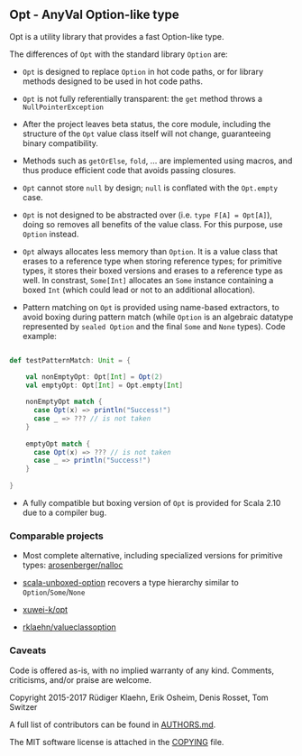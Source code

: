 ## Opt - AnyVal Option-like type

Opt is a utility library that provides a fast Option-like type.

The differences of `Opt` with the standard library `Option` are:

- `Opt` is designed to replace `Option` in hot code paths, or for library methods designed to be used in hot code paths.

- `Opt` is not fully referentially transparent: the `get` method throws a `NullPointerException` 

- After the project leaves beta status, the core module, including the structure of the `Opt` value class itself will not change, guaranteeing binary compatibility. 

- Methods such as `getOrElse`, `fold`, ... are implemented using macros, and thus produce efficient code that avoids passing closures.

- `Opt` cannot store `null` by design; `null` is conflated with the `Opt.empty` case.

- `Opt` is not designed to be abstracted over (i.e. `type F[A] = Opt[A]`), doing so removes all benefits of the value class. For this purpose, use `Option` instead.

- `Opt` always allocates less memory than `Option`. It is a value class that erases to a reference type when storing reference types; for primitive types, it stores their boxed versions and erases to a reference type as well. In constrast, `Some[Int]` allocates an `Some` instance containing a boxed `Int` (which could lead or not to an additional allocation).

- Pattern matching on `Opt` is provided using name-based extractors, to avoid boxing during pattern match (while `Option` is an algebraic datatype represented by `sealed Option` and the final `Some` and `None` types). Code example:

```scala

def testPatternMatch: Unit = {

	val nonEmptyOpt: Opt[Int] = Opt(2)
	val emptyOpt: Opt[Int] = Opt.empty[Int]
	
    nonEmptyOpt match {
      case Opt(x) => println("Success!")
      case _ => ??? // is not taken
    }
	
    emptyOpt match {
      case Opt(x) => ??? // is not taken
      case _ => println("Success!")
    }
	
}
```

- A fully compatible but boxing version of `Opt` is provided for Scala 2.10 due to a compiler bug.

### Comparable projects

- Most complete alternative, including specialized versions for primitive types: [arosenberger/nalloc](https://github.com/arosenberger/nalloc)

- [scala-unboxed-option](https://github.com/sjrd/scala-unboxed-option) recovers a type hierarchy similar to `Option`/`Some`/`None`

- [xuwei-k/opt](https://github.com/xuwei-k/opt)

- [rklaehn/valueclassoption](https://github.com/rklaehn/valueclassoption)

### Caveats

Code is offered as-is, with no implied warranty of any kind. Comments,
criticisms, and/or praise are welcome.

Copyright 2015-2017 Rüdiger Klaehn, Erik Osheim, Denis Rosset, Tom Switzer

A full list of contributors can be found in [AUTHORS.md](AUTHORS.md).

The MIT software license is attached in the [COPYING](COPYING) file.

